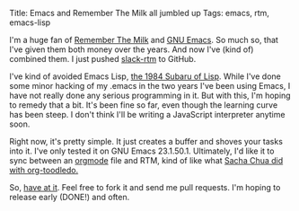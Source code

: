 Title: Emacs and Remember The Milk all jumbled up
Tags: emacs, rtm, emacs-lisp


I'm a huge fan of [Remember The Milk][1] and [GNU Emacs][2].  So much so, that
I've given them both money over the years.   And now I've (kind of) combined
them.  I just pushed [slack-rtm][3] to GitHub.

I've kind of avoided Emacs Lisp, [the 1984 Subaru of Lisp][6].  While I've
done some minor hacking of my .emacs in the two years I've been using Emacs, I
have not really done any serious programming in it.  But with this, I'm hoping
to remedy that a bit.  It's been fine so far, even though the learning curve has
been steep.  I don't think I'll be writing a JavaScript interpreter anytime soon.

Right now, it's pretty simple.  It just creates a buffer and shoves your tasks
into it.  I've only tested it on GNU Emacs 23.1.50.1.  Ultimately, I'd like it
to sync between an [orgmode][4] file and RTM, kind of like what
[Sacha Chua did with org-toodledo.][5]

So, [have at it][3].  Feel free to fork it and send me pull requests.  I'm hoping
to release early (DONE!) and often.

[1]: http://www.rememberthemilk.com
[2]: http://www.gnu.org/software/emacs/
[3]: http://github.com/slackorama/slack-rtm
[4]: http://www.orgmode.org
[5]: http://sachachua.com/blog/2010/05/org-toodledo/
[6]: http://steve-yegge.blogspot.com/2008/11/ejacs-javascript-interpreter-for-emacs.html

